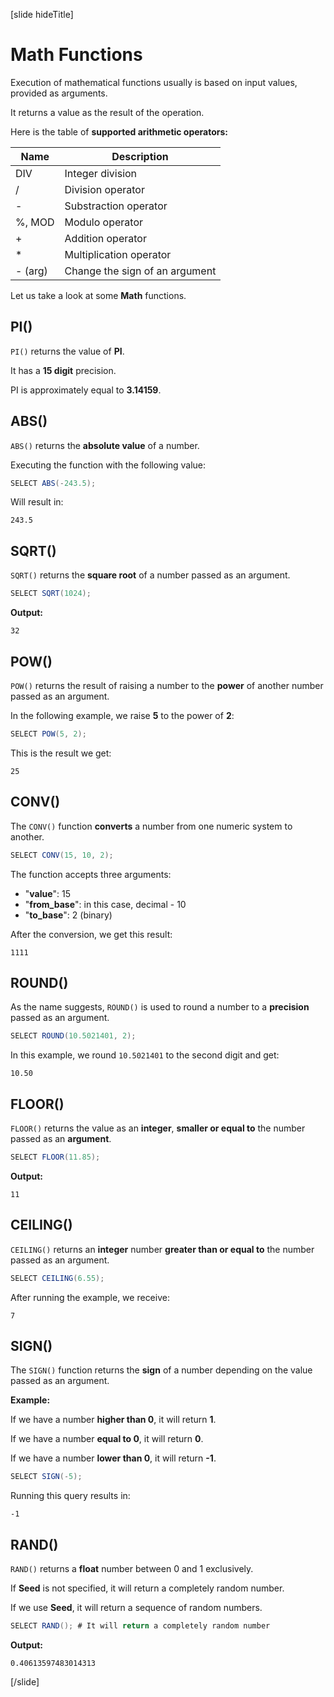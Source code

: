 [slide hideTitle]

# Math Functions

Execution of mathematical functions usually is based on input values, provided as arguments.

It returns a value as the result of the operation.

Here is the table of **supported arithmetic operators:**

| **Name** | **Description** |
| --- | --- |
| DIV | Integer division |
| / | Division operator |
| - | Substraction operator |
| %, MOD | Modulo operator |
| + | Addition operator |
| * | Multiplication operator | 
| - (arg) | Change the sign of an argument |

Let us take a look at some **Math** functions.

## PI()

`PI()` returns the value of **PI**.

It has a **15 digit** precision.

PI is approximately equal to **3.14159**.

## ABS()

`ABS()` returns the **absolute value** of a number.

Executing the function with the following value:

``` java
SELECT ABS(-243.5);
```

Will result in:

```
243.5
```

## SQRT()

`SQRT()` returns the **square root** of a number passed as an argument.

``` java
SELECT SQRT(1024);
```

**Output:**

```
32
```

## POW()

`POW()` returns the result of raising a number to the **power** of another number passed as an argument.

In the following example, we raise **5** to the power of **2**:

``` java
SELECT POW(5, 2);
```

This is the result we get:

```
25
```

## CONV()

The `CONV()` function **converts** a number from one numeric system to another.

``` java
SELECT CONV(15, 10, 2); 
```

The function accepts three arguments:

- "**value**": 15
- "**from_base**": in this case, decimal - 10
- "**to_base**": 2 (binary)

After the conversion, we get this result:

```
1111
```

## ROUND()

As the name suggests, `ROUND()` is used to round a number to a **precision** passed as an argument.

``` java
SELECT ROUND(10.5021401, 2); 
```

In this example, we round `10.5021401` to the second digit and get:

```
10.50
```

## FLOOR()

`FLOOR()` returns the value as an **integer**, **smaller or equal to** the number passed as an **argument**.

``` java
SELECT FLOOR(11.85);
```

**Output:**

```
11
```

## CEILING()

`CEILING()` returns an **integer** number **greater than or equal to** the number passed as an argument.

``` java
SELECT CEILING(6.55);
```

After running the example, we receive:

```
7
```

## SIGN()

The `SIGN()` function returns the **sign** of a number depending on the value passed as an argument.

**Example:**

If we have a number **higher than 0**, it will return **1**.

If we have a number **equal to 0**, it will return **0**.

If we have a number **lower than 0**, it will return **-1**.

``` java
SELECT SIGN(-5);
```

Running this query results in:

```
-1
```

## RAND()

`RAND()` returns a **float** number between 0 and 1 exclusively.

If **Seed** is not specified, it will return a completely random number. 

If we use **Seed**, it will return a sequence of random numbers.

``` java
SELECT RAND(); # It will return a completely random number
```

**Output:**

```
0.40613597483014313
```

[/slide]

